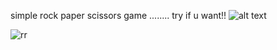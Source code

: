 simple rock paper scissors game ........ 
try if u want!!
![alt text](C:\Users\DELL\Desktop/rr.jpg)

![rr](https://github.com/simo8el8attar/RockPaperScissorsGame/assets/124779861/9df05fda-efb8-4cec-971d-b21bbe80e20b)
